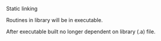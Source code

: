 Static linking

Routines in library will be in executable.

After executable built no longer dependent on library (.a) file.

